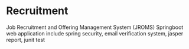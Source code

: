 # Recruitment
Job Recruitment and Offering Management System (JROMS)
Springboot web application
include spring security, email verification system, jasper report, junit test
